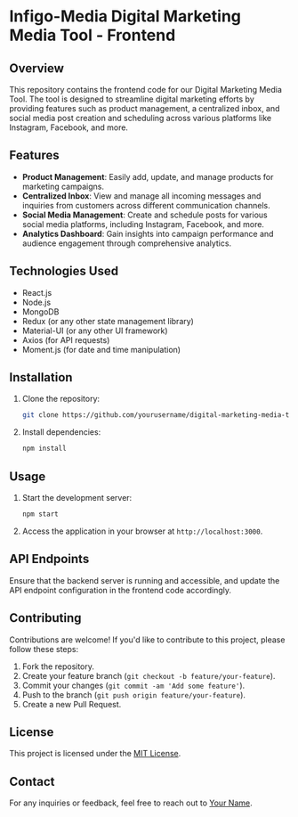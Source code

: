 # Infigo-Media Digital Marketing Media Tool - Frontend

## Overview
This repository contains the frontend code for our Digital Marketing Media Tool. The tool is designed to streamline digital marketing efforts by providing features such as product management, a centralized inbox, and social media post creation and scheduling across various platforms like Instagram, Facebook, and more.

## Features
- **Product Management**: Easily add, update, and manage products for marketing campaigns.
- **Centralized Inbox**: View and manage all incoming messages and inquiries from customers across different communication channels.
- **Social Media Management**: Create and schedule posts for various social media platforms, including Instagram, Facebook, and more.
- **Analytics Dashboard**: Gain insights into campaign performance and audience engagement through comprehensive analytics.

## Technologies Used
- React.js
- Node.js
- MongoDB
- Redux (or any other state management library)
- Material-UI (or any other UI framework)
- Axios (for API requests)
- Moment.js (for date and time manipulation)

## Installation
1. Clone the repository:
    ```bash
    git clone https://github.com/yourusername/digital-marketing-media-tool-frontend.git
    ```
2. Install dependencies:
    ```bash
    npm install
    ```

## Usage
1. Start the development server:
    ```bash
    npm start
    ```
2. Access the application in your browser at `http://localhost:3000`.

## API Endpoints
Ensure that the backend server is running and accessible, and update the API endpoint configuration in the frontend code accordingly.

## Contributing
Contributions are welcome! If you'd like to contribute to this project, please follow these steps:
1. Fork the repository.
2. Create your feature branch (`git checkout -b feature/your-feature`).
3. Commit your changes (`git commit -am 'Add some feature'`).
4. Push to the branch (`git push origin feature/your-feature`).
5. Create a new Pull Request.

## License
This project is licensed under the [MIT License](LICENSE).

## Contact
For any inquiries or feedback, feel free to reach out to [Your Name](mailto:youremail@example.com).
